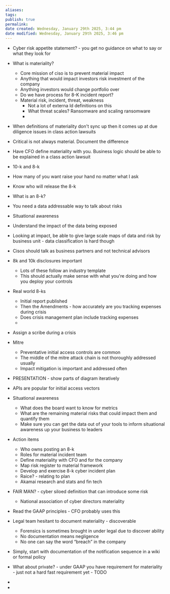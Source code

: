 ```yaml
---
aliases: 
tags: 
publish: true
permalink:
date created: Wednesday, January 29th 2025, 3:44 pm
date modified: Wednesday, January 29th 2025, 3:46 pm
---
```

- Cyber risk appetite statement? -  you get no guidance on what to say or what they look for
- What is materiality?
    - Core mission of ciso is to prevent material impact
    - Anything that would impact investors risk investment of the company
    - Anything investors would change portfolio over
    - Do we have process for 8-K incident report?
    - Material risk, incident, threat, weakness
        - Not a lot of externa ld definitions on this
        - What threat scales? Ransomware and scaling ransomware
        - 
- When definitions of materiality don't sync up then it comes up at due diligence issues in class action lawsuits
- Critical is not always material.  Document the difference
- Have CFO define materiality with you.  Business logic should be able to be explained in a class action lawsuit
- 10-k and 8-k
- How many of you want raise your hand no matter what I ask
- Know who will release the 8-k
- What is an 8-k?
- You need a data addressable way to talk about risks

- Situational awareness
- Understand the impact of the data being exposed
- Looking at impact, be able to give large scale maps of data and risk by business unit - data classification is hard though
- Cisos should talk as business partners and not technical advisors
- 8k and 10k disclosures important
    - Lots of these follow an industry template
    - This should actually make sense with what you're doing and how you deploy your controls
- Real world 8-ks
    - Initial report published
    - Then the Amendments - how accurately are you tracking expenses during crisis
    - Does crisis management plan include tracking expenses
    - 
- Assign a scribe during a crisis
- Mitre
    - Preventative initial access controls are common
    - The middle of the mitre attack chain is not thoroughly addressed usually
    - Impact mitigation is important and addressed often
- PRESENTATION - show parts of diagram iteratively
- APIs are popular for initial access vectors
- Situational awareness
    - What does the board want to know for metrics
    - What are the remaining material risks that could impact them and quantify them
    - Make sure you can get the data out of your tools to inform situational awareness up your business to leaders
- Action items
    - Who owns posting an 8-k
    - Roles for material incident team
    - Define materiality with CFO and for the company
    - Map risk register to material framework
    - Develop and exercise 8-k cyber incident plan
    - Raice? - relating to plan
    - Akamai research and stats and fin tech
- FAIR MAN? - cyber siloed definition that can introduce some risk
    - National association of cyber directors materiality
- Read the GAAP principles - CFO probably uses this
- Legal team hesitant to document materiality - discoverable
    - Forensics is sometimes brought in under legal due to discover ability
    - No documentation means negligence
    - No one can say the word “breach” in the company
- Simply, start with documentation of the notification sequence in a wiki or formal policy
- What about private? - under GAAP you have requirement for materiality - just not a hard fast requirement yet - TODO
- 
-